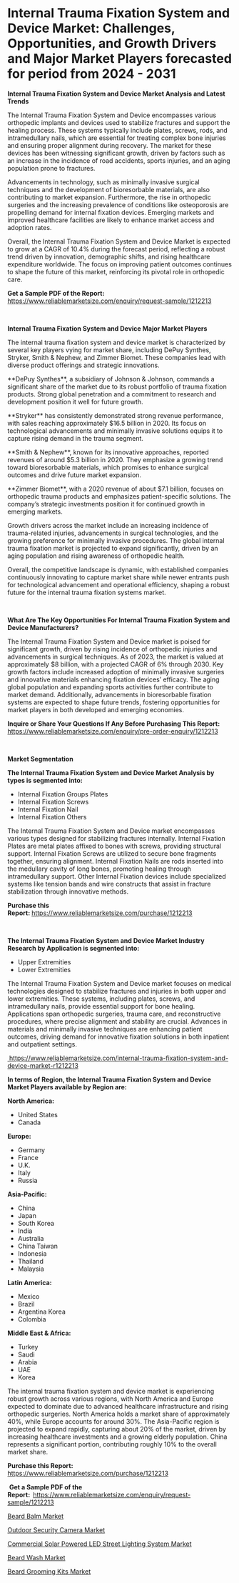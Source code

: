 <p><h1>Internal Trauma Fixation System and Device Market: Challenges, Opportunities, and Growth Drivers and Major Market Players forecasted for period from 2024 - 2031</h1></p><p><strong>Internal Trauma Fixation System and Device Market Analysis and Latest Trends</strong></p>
<p><p>The Internal Trauma Fixation System and Device encompasses various orthopedic implants and devices used to stabilize fractures and support the healing process. These systems typically include plates, screws, rods, and intramedullary nails, which are essential for treating complex bone injuries and ensuring proper alignment during recovery. The market for these devices has been witnessing significant growth, driven by factors such as an increase in the incidence of road accidents, sports injuries, and an aging population prone to fractures.</p><p>Advancements in technology, such as minimally invasive surgical techniques and the development of bioresorbable materials, are also contributing to market expansion. Furthermore, the rise in orthopedic surgeries and the increasing prevalence of conditions like osteoporosis are propelling demand for internal fixation devices. Emerging markets and improved healthcare facilities are likely to enhance market access and adoption rates.</p><p>Overall, the Internal Trauma Fixation System and Device Market is expected to grow at a CAGR of 10.4% during the forecast period, reflecting a robust trend driven by innovation, demographic shifts, and rising healthcare expenditure worldwide. The focus on improving patient outcomes continues to shape the future of this market, reinforcing its pivotal role in orthopedic care.</p></p>
<p><strong>Get a Sample PDF of the Report:&nbsp;</strong> <a href="https://www.reliablemarketsize.com/enquiry/request-sample/1212213?utm_campaign=1105&utm_medium=2&utm_source=Github&utm_content=ia&utm_term=06102024&utm_id=internal-trauma-fixation-system-and-device">https://www.reliablemarketsize.com/enquiry/request-sample/1212213</a></p>
<p>&nbsp;</p>
<p><strong>Internal Trauma Fixation System and Device Major Market Players</strong></p>
<p><p>The internal trauma fixation system and device market is characterized by several key players vying for market share, including DePuy Synthes, Stryker, Smith & Nephew, and Zimmer Biomet. These companies lead with diverse product offerings and strategic innovations.</p><p>**DePuy Synthes**, a subsidiary of Johnson & Johnson, commands a significant share of the market due to its robust portfolio of trauma fixation products. Strong global penetration and a commitment to research and development position it well for future growth.</p><p>**Stryker** has consistently demonstrated strong revenue performance, with sales reaching approximately $16.5 billion in 2020. Its focus on technological advancements and minimally invasive solutions equips it to capture rising demand in the trauma segment.</p><p>**Smith & Nephew**, known for its innovative approaches, reported revenues of around $5.3 billion in 2020. They emphasize a growing trend toward bioresorbable materials, which promises to enhance surgical outcomes and drive future market expansion.</p><p>**Zimmer Biomet**, with a 2020 revenue of about $7.1 billion, focuses on orthopedic trauma products and emphasizes patient-specific solutions. The company’s strategic investments position it for continued growth in emerging markets.</p><p>Growth drivers across the market include an increasing incidence of trauma-related injuries, advancements in surgical technologies, and the growing preference for minimally invasive procedures. The global internal trauma fixation market is projected to expand significantly, driven by an aging population and rising awareness of orthopedic health.</p><p>Overall, the competitive landscape is dynamic, with established companies continuously innovating to capture market share while newer entrants push for technological advancement and operational efficiency, shaping a robust future for the internal trauma fixation systems market.</p></p>
<p>&nbsp;</p>
<p><strong>What Are The Key Opportunities For Internal Trauma Fixation System and Device Manufacturers?</strong></p>
<p><p>The Internal Trauma Fixation System and Device market is poised for significant growth, driven by rising incidence of orthopedic injuries and advancements in surgical techniques. As of 2023, the market is valued at approximately $8 billion, with a projected CAGR of 6% through 2030. Key growth factors include increased adoption of minimally invasive surgeries and innovative materials enhancing fixation devices’ efficacy. The aging global population and expanding sports activities further contribute to market demand. Additionally, advancements in bioresorbable fixation systems are expected to shape future trends, fostering opportunities for market players in both developed and emerging economies.</p></p>
<p><strong>Inquire or Share Your Questions If Any Before Purchasing This Report:</strong> <a href="https://www.reliablemarketsize.com/enquiry/pre-order-enquiry/1212213?utm_campaign=1105&utm_medium=2&utm_source=Github&utm_content=ia&utm_term=06102024&utm_id=internal-trauma-fixation-system-and-device">https://www.reliablemarketsize.com/enquiry/pre-order-enquiry/1212213</a></p>
<p>&nbsp;</p>
<p><strong>Market Segmentation</strong></p>
<p><strong>The Internal Trauma Fixation System and Device Market Analysis by types is segmented into:</strong></p>
<p><ul><li>Internal Fixation Groups Plates</li><li>Internal Fixation Screws</li><li>Internal Fixation Nail</li><li>Internal Fixation Others</li></ul></p>
<p><p>The Internal Trauma Fixation System and Device market encompasses various types designed for stabilizing fractures internally. Internal Fixation Plates are metal plates affixed to bones with screws, providing structural support. Internal Fixation Screws are utilized to secure bone fragments together, ensuring alignment. Internal Fixation Nails are rods inserted into the medullary cavity of long bones, promoting healing through intramedullary support. Other Internal Fixation devices include specialized systems like tension bands and wire constructs that assist in fracture stabilization through innovative methods.</p></p>
<p><strong>Purchase this Report:&nbsp;</strong><a href="https://www.reliablemarketsize.com/purchase/1212213?utm_campaign=1105&utm_medium=2&utm_source=Github&utm_content=ia&utm_term=06102024&utm_id=internal-trauma-fixation-system-and-device">https://www.reliablemarketsize.com/purchase/1212213</a></p>
<p>&nbsp;</p>
<p><strong>The Internal Trauma Fixation System and Device Market Industry Research by Application is segmented into:</strong></p>
<p><ul><li>Upper Extremities</li><li>Lower Extremities</li></ul></p>
<p><p>The Internal Trauma Fixation System and Device market focuses on medical technologies designed to stabilize fractures and injuries in both upper and lower extremities. These systems, including plates, screws, and intramedullary nails, provide essential support for bone healing. Applications span orthopedic surgeries, trauma care, and reconstructive procedures, where precise alignment and stability are crucial. Advances in materials and minimally invasive techniques are enhancing patient outcomes, driving demand for innovative fixation solutions in both inpatient and outpatient settings.</p></p>
<p><a href="https://www.reliablemarketsize.com/internal-trauma-fixation-system-and-device-market-r1212213?utm_campaign=1105&utm_medium=2&utm_source=Github&utm_content=ia&utm_term=06102024&utm_id=internal-trauma-fixation-system-and-device">&nbsp;https://www.reliablemarketsize.com/internal-trauma-fixation-system-and-device-market-r1212213</a></p>
<p><strong>In terms of Region, the Internal Trauma Fixation System and Device Market Players available by Region are:</strong></p>
<p>
    <p> <strong> North America: </strong>
        <ul>
            <li>United States</li>
            <li>Canada</li>
        </ul>
        </p> 
    <p> <strong> Europe: </strong>
        <ul>
            <li>Germany</li>
            <li>France</li>
            <li>U.K.</li>
            <li>Italy</li>
            <li>Russia</li>
        </ul>
        </p> 
    <p> <strong> Asia-Pacific: </strong>
        <ul>
            <li>China</li>
            <li>Japan</li>
            <li>South Korea</li>
            <li>India</li>
            <li>Australia</li>
            <li>China Taiwan</li>
            <li>Indonesia</li>
            <li>Thailand</li>
            <li>Malaysia</li>
        </ul>
        </p> 
    <p> <strong> Latin America: </strong>
        <ul>
            <li>Mexico</li>
            <li>Brazil</li>
            <li>Argentina Korea</li>
            <li>Colombia</li>
        </ul>
        </p> 
    <p> <strong> Middle East & Africa: </strong>
        <ul>
            <li>Turkey</li>
            <li>Saudi</li>
            <li>Arabia</li>
            <li>UAE</li>
            <li>Korea</li>
        </ul>
    </p>
    </p>
<p><p>The internal trauma fixation system and device market is experiencing robust growth across various regions, with North America and Europe expected to dominate due to advanced healthcare infrastructure and rising orthopedic surgeries. North America holds a market share of approximately 40%, while Europe accounts for around 30%. The Asia-Pacific region is projected to expand rapidly, capturing about 20% of the market, driven by increasing healthcare investments and a growing elderly population. China represents a significant portion, contributing roughly 10% to the overall market share.</p></p>
<p><strong>Purchase this Report: </strong><a href="https://www.reliablemarketsize.com/purchase/1212213?utm_campaign=1105&utm_medium=2&utm_source=Github&utm_content=ia&utm_term=06102024&utm_id=internal-trauma-fixation-system-and-device">https://www.reliablemarketsize.com/purchase/1212213</a></p>
<p>&nbsp;<strong>Get a Sample PDF of the Report:&nbsp;&nbsp;</strong><a href="https://www.reliablemarketsize.com/enquiry/request-sample/1212213?utm_campaign=1105&utm_medium=2&utm_source=Github&utm_content=ia&utm_term=06102024&utm_id=internal-trauma-fixation-system-and-device">https://www.reliablemarketsize.com/enquiry/request-sample/1212213</a></p>
<p><strong></strong></p>
<p><p><a href="https://www.linkedin.com/pulse/regulatory-landscape-its-influence-global-beard-balm-ubnic?utm_campaign=1105&utm_medium=2&utm_source=Github&utm_content=ia&utm_term=06102024&utm_id=internal-trauma-fixation-system-and-device">Beard Balm Market</a></p><p><a href="https://issuu.com/reportprime-2/docs/outdoor-security-camera-market-size_2650595c61ece2?utm_campaign=1105&utm_medium=2&utm_source=Github&utm_content=ia&utm_term=06102024&utm_id=internal-trauma-fixation-system-and-device">Outdoor Security Camera Market</a></p><p><a href="https://issuu.com/reportprime-2/docs/commercial-solar-powered-led-street_959799b1a561e5?utm_campaign=1105&utm_medium=2&utm_source=Github&utm_content=ia&utm_term=06102024&utm_id=internal-trauma-fixation-system-and-device">Commercial Solar Powered LED Street Lighting System Market</a></p><p><a href="https://www.linkedin.com/pulse/beard-wash-market-refracting-trends-consumer-behaviors-hrxdc?utm_campaign=1105&utm_medium=2&utm_source=Github&utm_content=ia&utm_term=06102024&utm_id=internal-trauma-fixation-system-and-device">Beard Wash Market</a></p><p><a href="https://www.linkedin.com/pulse/beard-grooming-kits-market-ecosystem-competitive-landscape-jgunc?utm_campaign=1105&utm_medium=2&utm_source=Github&utm_content=ia&utm_term=06102024&utm_id=internal-trauma-fixation-system-and-device">Beard Grooming Kits Market</a></p></p>